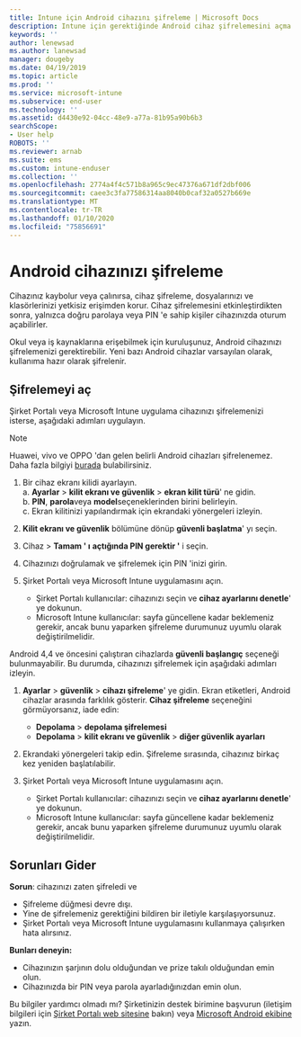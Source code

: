```yaml
---
title: Intune için Android cihazını şifreleme | Microsoft Docs
description: Intune için gerektiğinde Android cihaz şifrelemesini açma adımları
keywords: ''
author: lenewsad
ms.author: lanewsad
manager: dougeby
ms.date: 04/19/2019
ms.topic: article
ms.prod: ''
ms.service: microsoft-intune
ms.subservice: end-user
ms.technology: ''
ms.assetid: d4430e92-04cc-48e9-a77a-81b95a90b6b3
searchScope:
- User help
ROBOTS: ''
ms.reviewer: arnab
ms.suite: ems
ms.custom: intune-enduser
ms.collection: ''
ms.openlocfilehash: 2774a4f4c571b8a965c9ec47376a671df2dbf006
ms.sourcegitcommit: caee3c3fa77586314aa8040b0caf32a0527b669e
ms.translationtype: MT
ms.contentlocale: tr-TR
ms.lasthandoff: 01/10/2020
ms.locfileid: "75856691"
---
```

# <a name="encrypting-your-android-device"></a>Android cihazınızı şifreleme

Cihazınız kaybolur veya çalınırsa, cihaz şifreleme, dosyalarınızı ve klasörlerinizi yetkisiz erişimden korur. Cihaz şifrelemesini etkinleştirdikten sonra, yalnızca doğru parolaya veya PIN 'e sahip kişiler cihazınızda oturum açabilirler. 

Okul veya iş kaynaklarına erişebilmek için kuruluşunuz, Android cihazınızı şifrelemenizi gerektirebilir. Yeni bazı Android cihazlar varsayılan olarak, kullanıma hazır olarak şifrelenir.  

## <a name="turn-on-encryption"></a>Şifrelemeyi aç

Şirket Portalı veya Microsoft Intune uygulama cihazınızı şifrelemenizi isterse, aşağıdaki adımları uygulayın. 

> [!Note]
> Huawei, vivo ve OPPO 'dan gelen belirli Android cihazları şifrelenemez. Daha fazla bilgiyi [burada](your-device-appears-encrypted-but-cp-says-otherwise-android.md) bulabilirsiniz.  

1. Bir cihaz ekranı kilidi ayarlayın.  
    a. **Ayarlar** > **kilit ekranı ve güvenlik** > **ekran kilit türü**' ne gidin.  
    b. **PIN**, **parola**veya **model**seçeneklerinden birini belirleyin.  
    c. Ekran kilitinizi yapılandırmak için ekrandaki yönergeleri izleyin.  

2. **Kilit ekranı ve güvenlik** bölümüne dönüp **güvenli başlatma**' yı seçin.
3. Cihaz > **Tamam ' ı** **açtığında PIN gerektir '** i seçin.
4. Cihazınızı doğrulamak ve şifrelemek için PIN 'inizi girin.
5. Şirket Portalı veya Microsoft Intune uygulamasını açın.
    * Şirket Portalı kullanıcılar: cihazınızı seçin ve **cihaz ayarlarını denetle**' ye dokunun. 
    * Microsoft Intune kullanıcılar: sayfa güncellene kadar beklemeniz gerekir, ancak bunu yaparken şifreleme durumunuz uyumlu olarak değiştirilmelidir.  

Android 4,4 ve öncesini çalıştıran cihazlarda **güvenli başlangıç** seçeneği bulunmayabilir. Bu durumda, cihazınızı şifrelemek için aşağıdaki adımları izleyin.

1. **Ayarlar** > **güvenlik** > **cihazı şifreleme**' ye gidin. Ekran etiketleri, Android cihazlar arasında farklılık gösterir. **Cihaz şifreleme** seçeneğini görmüyorsanız, iade edin:
    * **Depolama** > **depolama şifrelemesi**
    * **Depolama** > **kilit ekranı ve güvenlik** > **diğer güvenlik ayarları** 

2. Ekrandaki yönergeleri takip edin. Şifreleme sırasında, cihazınız birkaç kez yeniden başlatılabilir.
3. Şirket Portalı veya Microsoft Intune uygulamasını açın.
    * Şirket Portalı kullanıcılar: cihazınızı seçin ve **cihaz ayarlarını denetle**' ye dokunun.  
    * Microsoft Intune kullanıcılar: sayfa güncellene kadar beklemeniz gerekir, ancak bunu yaparken şifreleme durumunuz uyumlu olarak değiştirilmelidir.

## <a name="troubleshoot"></a>Sorunları Gider  
**Sorun**: cihazınızı zaten şifreledi ve

- Şifreleme düğmesi devre dışı.
- Yine de şifrelemeniz gerektiğini bildiren bir iletiyle karşılaşıyorsunuz.
- Şirket Portalı veya Microsoft Intune uygulamasını kullanmaya çalışırken hata alırsınız.

**Bunları deneyin:**

- Cihazınızın şarjının dolu olduğundan ve prize takılı olduğundan emin olun.  
- Cihazınızda bir PIN veya parola ayarladığınızdan emin olun.  

Bu bilgiler yardımcı olmadı mı? Şirketinizin destek birimine başvurun (iletişim bilgileri için [Şirket Portalı web sitesine](https://go.microsoft.com/fwlink/?linkid=2010980) bakın) veya <a href="mailto:wintunedroidfbk@microsoft.com?subject=I'm having trouble with encryption on my Android device&body=Describe the issue you're experiencing here.">Microsoft Android ekibine</a> yazın.  
